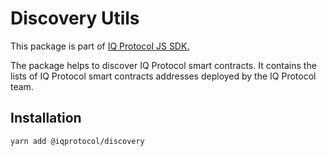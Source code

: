 # Discovery Utils
This package is part of [IQ Protocol JS SDK.](https://github.com/iqalliance/iq-sdk-js)

The package helps to discover IQ Protocol smart contracts. It contains the lists of IQ Protocol smart contracts addresses deployed by the IQ Protocol team.  
  

## Installation  
```bash
yarn add @iqprotocol/discovery
```

